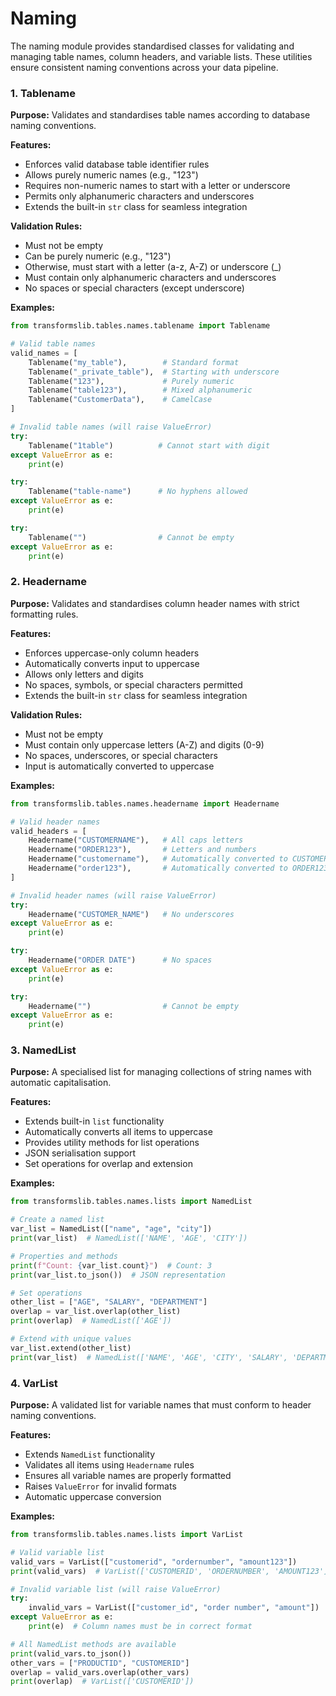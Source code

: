 # Naming

The naming module provides standardised classes for validating and managing table names, column headers, and variable lists. These utilities ensure consistent naming conventions across your data pipeline.

### 1. Tablename
**Purpose:** Validates and standardises table names according to database naming conventions.

**Features:**
- Enforces valid database table identifier rules
- Allows purely numeric names (e.g., "123")
- Requires non-numeric names to start with a letter or underscore
- Permits only alphanumeric characters and underscores
- Extends the built-in `str` class for seamless integration

**Validation Rules:**
- Must not be empty
- Can be purely numeric (e.g., "123")
- Otherwise, must start with a letter (a-z, A-Z) or underscore (_)
- Must contain only alphanumeric characters and underscores
- No spaces or special characters (except underscore)

**Examples:**
```python
from transformslib.tables.names.tablename import Tablename

# Valid table names
valid_names = [
    Tablename("my_table"),        # Standard format
    Tablename("_private_table"),  # Starting with underscore
    Tablename("123"),             # Purely numeric
    Tablename("table123"),        # Mixed alphanumeric
    Tablename("CustomerData"),    # CamelCase
]

# Invalid table names (will raise ValueError)
try:
    Tablename("1table")          # Cannot start with digit
except ValueError as e:
    print(e)

try:
    Tablename("table-name")      # No hyphens allowed
except ValueError as e:
    print(e)

try:
    Tablename("")                # Cannot be empty
except ValueError as e:
    print(e)
```

### 2. Headername
**Purpose:** Validates and standardises column header names with strict formatting rules.

**Features:**
- Enforces uppercase-only column headers
- Automatically converts input to uppercase
- Allows only letters and digits
- No spaces, symbols, or special characters permitted
- Extends the built-in `str` class for seamless integration

**Validation Rules:**
- Must not be empty
- Must contain only uppercase letters (A-Z) and digits (0-9)
- No spaces, underscores, or special characters
- Input is automatically converted to uppercase

**Examples:**
```python
from transformslib.tables.names.headername import Headername

# Valid header names
valid_headers = [
    Headername("CUSTOMERNAME"),   # All caps letters
    Headername("ORDER123"),       # Letters and numbers
    Headername("customername"),   # Automatically converted to CUSTOMERNAME
    Headername("order123"),       # Automatically converted to ORDER123
]

# Invalid header names (will raise ValueError)
try:
    Headername("CUSTOMER_NAME")   # No underscores
except ValueError as e:
    print(e)

try:
    Headername("ORDER DATE")      # No spaces
except ValueError as e:
    print(e)

try:
    Headername("")                # Cannot be empty
except ValueError as e:
    print(e)
```

### 3. NamedList
**Purpose:** A specialised list for managing collections of string names with automatic capitalisation.

**Features:**
- Extends built-in `list` functionality
- Automatically converts all items to uppercase
- Provides utility methods for list operations
- JSON serialisation support
- Set operations for overlap and extension

**Examples:**
```python
from transformslib.tables.names.lists import NamedList

# Create a named list
var_list = NamedList(["name", "age", "city"])
print(var_list)  # NamedList(['NAME', 'AGE', 'CITY'])

# Properties and methods
print(f"Count: {var_list.count}")  # Count: 3
print(var_list.to_json())  # JSON representation

# Set operations
other_list = ["AGE", "SALARY", "DEPARTMENT"]
overlap = var_list.overlap(other_list)
print(overlap)  # NamedList(['AGE'])

# Extend with unique values
var_list.extend(other_list)
print(var_list)  # NamedList(['NAME', 'AGE', 'CITY', 'SALARY', 'DEPARTMENT'])
```

### 4. VarList
**Purpose:** A validated list for variable names that must conform to header naming conventions.

**Features:**
- Extends `NamedList` functionality
- Validates all items using `Headername` rules
- Ensures all variable names are properly formatted
- Raises `ValueError` for invalid formats
- Automatic uppercase conversion

**Examples:**
```python
from transformslib.tables.names.lists import VarList

# Valid variable list
valid_vars = VarList(["customerid", "ordernumber", "amount123"])
print(valid_vars)  # VarList(['CUSTOMERID', 'ORDERNUMBER', 'AMOUNT123'])

# Invalid variable list (will raise ValueError)
try:
    invalid_vars = VarList(["customer_id", "order number", "amount"])
except ValueError as e:
    print(e)  # Column names must be in correct format

# All NamedList methods are available
print(valid_vars.to_json())
other_vars = ["PRODUCTID", "CUSTOMERID"]
overlap = valid_vars.overlap(other_vars)
print(overlap)  # VarList(['CUSTOMERID'])
```

